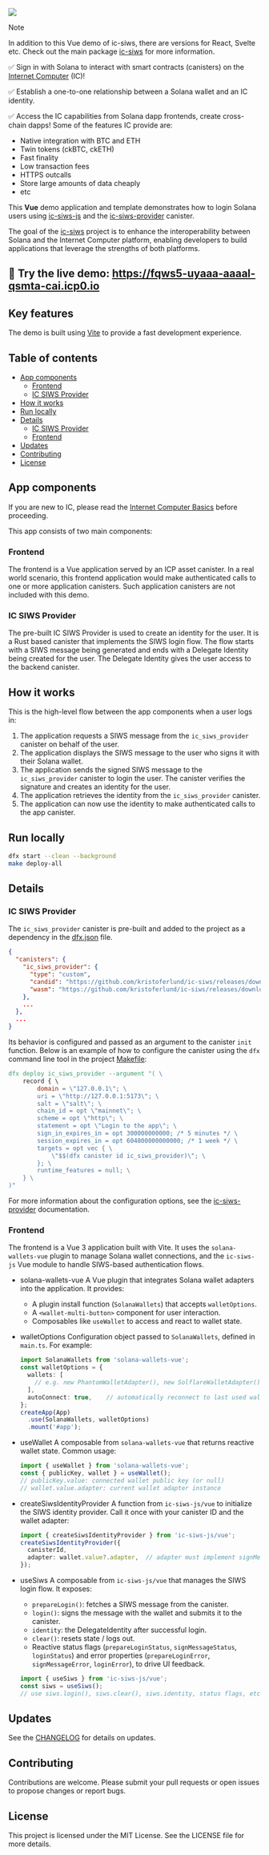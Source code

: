 ![](media/header.png)

> [!NOTE]  
> In addition to this Vue demo of ic-siws, there are versions for React, Svelte etc. Check out the
> main package [ic-siws](https://github.com/kristoferlund/ic-siws) for more information.

✅ Sign in with Solana to interact with smart contracts (canisters) on the [Internet Computer](https://internetcomputer.org) (IC)!

✅ Establish a one-to-one relationship between a Solana wallet and an IC identity.

✅ Access the IC capabilities from Solana dapp frontends, create cross-chain dapps! Some of the features IC provide are:

- Native integration with BTC and ETH
- Twin tokens (ckBTC, ckETH)
- Fast finality
- Low transaction fees
- HTTPS outcalls
- Store large amounts of data cheaply
- etc

This **Vue** demo application and template demonstrates how to login Solana users using [ic-siws-js](https://www.npmjs.com/package/ic-siws-js) and the [ic-siws-provider](https://github.com/kristoferlund/ic-siws/tree/main/packages/ic_siws_provider) canister.

The goal of the [ic-siws](https://github.com/kristoferlund/ic-siws) project is to enhance the interoperability between Solana and the Internet Computer platform, enabling developers to build applications that leverage the strengths of both platforms.

## 👀 Try the live demo: <https://fqws5-uyaaa-aaaal-qsmta-cai.icp0.io>

## Key features

The demo is built using [Vite](https://vitejs.dev/) to provide a fast development experience.

## Table of contents

- [App components](#app-components)
  - [Frontend](#frontend)
  - [IC SIWS Provider](#ic-siws-provider)
- [How it works](#how-it-works)
- [Run locally](#run-locally)
- [Details](#details)
  - [IC SIWS Provider](#ic-siws-provider-1)
  - [Frontend](#frontend-1)
- [Updates](#updates)
- [Contributing](#contributing)
- [License](#license)

## App components

If you are new to IC, please read the [Internet Computer Basics](https://internetcomputer.org/basics) before proceeding.

This app consists of two main components:

### Frontend

The frontend is a Vue application served by an ICP asset canister. In a real world scenario, this frontend application would make authenticated calls to one or more application canisters. Such application canisters are not included with this demo.

### IC SIWS Provider

The pre-built IC SIWS Provider is used to create an identity for the user. It is a Rust based canister that implements the SIWS login flow. The flow starts with a SIWS message being generated and ends with a Delegate Identity being created for the user. The Delegate Identity gives the user access to the backend canister.

## How it works

This is the high-level flow between the app components when a user logs in:

1. The application requests a SIWS message from the `ic_siws_provider` canister on behalf of the user.
2. The application displays the SIWS message to the user who signs it with their Solana wallet.
3. The application sends the signed SIWS message to the `ic_siws_provider` canister to login the user. The canister verifies the signature and creates an identity for the user.
4. The application retrieves the identity from the `ic_siws_provider` canister.
5. The application can now use the identity to make authenticated calls to the app canister.

## Run locally

```bash
dfx start --clean --background
make deploy-all
```

## Details

### IC SIWS Provider

The `ic_siws_provider` canister is pre-built and added to the project as a dependency in the [dfx.json](/dfx.json) file.

```json
{
  "canisters": {
    "ic_siws_provider": {
      "type": "custom",
      "candid": "https://github.com/kristoferlund/ic-siws/releases/download/v0.0.2/ic_siws_provider.did",
      "wasm": "https://github.com/kristoferlund/ic-siws/releases/download/v0.0.2/ic_siws_provider.wasm.gz"
    },
    ...
  },
  ...
}
```

Its behavior is configured and passed as an argument to the canister `init` function. Below is an example of how to configure the canister using the `dfx` command line tool in the project [Makefile](/Makefile):

```makefile
dfx deploy ic_siws_provider --argument "( \
    record { \
        domain = \"127.0.0.1\"; \
        uri = \"http://127.0.0.1:5173\"; \
        salt = \"salt\"; \
        chain_id = opt \"mainnet\"; \
        scheme = opt \"http\"; \
        statement = opt \"Login to the app\"; \
        sign_in_expires_in = opt 300000000000; /* 5 minutes */ \
        session_expires_in = opt 604800000000000; /* 1 week */ \
        targets = opt vec { \
            \"$$(dfx canister id ic_siws_provider)\"; \
        }; \
        runtime_features = null; \
    } \
)"
```

For more information about the configuration options, see the [ic-siws-provider](https://github.com/kristoferlund/ic-siws/tree/main/packages/ic_siws_provider) documentation.

### Frontend

The frontend is a Vue 3 application built with Vite. It uses the `solana-wallets-vue` plugin to manage Solana wallet connections, and the `ic-siws-js` Vue module to handle SIWS-based authentication flows.

- solana-wallets-vue
  A Vue plugin that integrates Solana wallet adapters into the application. It provides:
  - A plugin install function (`SolanaWallets`) that accepts `walletOptions`.
  - A `<wallet-multi-button>` component for user interaction.
  - Composables like `useWallet` to access and react to wallet state.

- walletOptions
  Configuration object passed to `SolanaWallets`, defined in `main.ts`. For example:
  ```ts
  import SolanaWallets from 'solana-wallets-vue';
  const walletOptions = {
    wallets: [
      // e.g. new PhantomWalletAdapter(), new SolflareWalletAdapter(), etc.
    ],
    autoConnect: true,    // automatically reconnect to last used wallet
  };
  createApp(App)
    .use(SolanaWallets, walletOptions)
    .mount('#app');
  ```

- useWallet
  A composable from `solana-wallets-vue` that returns reactive wallet state. Common usage:
  ```ts
  import { useWallet } from 'solana-wallets-vue';
  const { publicKey, wallet } = useWallet();
  // publicKey.value: connected wallet public key (or null)
  // wallet.value.adapter: current wallet adapter instance
  ```

- createSiwsIdentityProvider
  A function from `ic-siws-js/vue` to initialize the SIWS identity provider. Call it once with your canister ID and the wallet adapter:
  ```ts
  import { createSiwsIdentityProvider } from 'ic-siws-js/vue';
  createSiwsIdentityProvider({
    canisterId,
    adapter: wallet.value?.adapter,  // adapter must implement signMessage
  });
  ```

- useSiws
  A composable from `ic-siws-js/vue` that manages the SIWS login flow. It exposes:
  - `prepareLogin()`: fetches a SIWS message from the canister.
  - `login()`: signs the message with the wallet and submits it to the canister.
  - `identity`: the DelegateIdentity after successful login.
  - `clear()`: resets state / logs out.
  - Reactive status flags (`prepareLoginStatus`, `signMessageStatus`, `loginStatus`) and error properties (`prepareLoginError`, `signMessageError`, `loginError`), to drive UI feedback.
  ```ts
  import { useSiws } from 'ic-siws-js/vue';
  const siws = useSiws();
  // use siws.login(), siws.clear(), siws.identity, status flags, etc.
  ```

## Updates

See the [CHANGELOG](CHANGELOG.md) for details on updates.

## Contributing

Contributions are welcome. Please submit your pull requests or open issues to propose changes or report bugs.

## License

This project is licensed under the MIT License. See the LICENSE file for more details.
